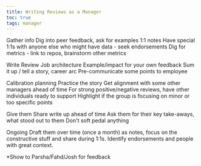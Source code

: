 ```yaml
---
title: Writing Reviews as a Manager
toc: true
tags: manager
---
```


Gather info
Dig into peer feedback, ask for examples
1:1 notes
Have special 1:1s with anyone else who might have data - seek endorsements
Dig for metrics - link to repos, brainstorm other metrics

Write Review
Job architecture
Example/impact for your own feedback
Sum it up / tell a story, career arc
Pre-communicate some points to employee

Calibration planning
Practice the story
Get alignment with some other managers ahead of time
For strong positive/negative reviews, have other individuals ready to support
Highlight if the group is focusing on minor or too specific points

Give them
Share write up ahead of time
Ask them for their key take-aways, what stood out to them
Don't soft pedal anything 

Ongoing
Draft them over time (once a month) as notes, focus on the constructive stuff
and share during 1:1s. Identify endorsements and people with great context.

*Show to Parsha/Fahd/Josh for feedback
